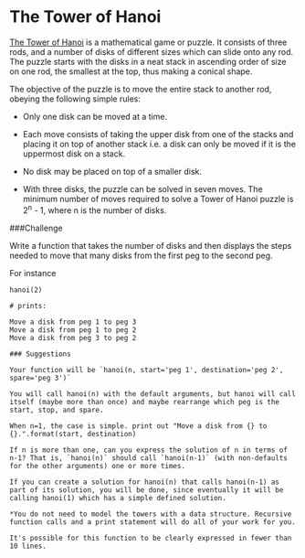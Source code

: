 The Tower of Hanoi
===================

[The Tower of Hanoi](http://en.wikipedia.org/wiki/Tower_of_Hanoi) is a mathematical game or puzzle. It consists of three rods, and a number of disks of different sizes which can slide onto any rod. The puzzle starts with the disks in a neat stack in ascending order of size on one rod, the smallest at the top, thus making a conical shape.

The objective of the puzzle is to move the entire stack to another rod, obeying the following simple rules:

* Only one disk can be moved at a time.

* Each move consists of taking the upper disk from one of the stacks and placing it on top of another stack i.e. a disk can only be moved if it is the uppermost disk on a stack.
* No disk may be placed on top of a smaller disk.

* With three disks, the puzzle can be solved in seven moves. The minimum number of moves required to solve a Tower of Hanoi puzzle is 2<sup>n</sup> - 1, where n is the number of disks.

###Challenge

Write a function that takes the number of disks and then displays the steps needed to move that many disks from the first peg to the second peg.

For instance

```
hanoi(2)

# prints:

Move a disk from peg 1 to peg 3
Move a disk from peg 1 to peg 2
Move a disk from peg 3 to peg 2

### Suggestions

Your function will be `hanoi(n, start='peg 1', destination='peg 2', spare='peg 3')`

You will call hanoi(n) with the default arguments, but hanoi will call itself (maybe more than once) and maybe rearrange which peg is the start, stop, and spare.

When n=1, the case is simple. print out "Move a disk from {} to {}.".format(start, destination)

If n is more than one, can you express the solution of n in terms of n-1? That is, `hanoi(n)` should call `hanoi(n-1)` (with non-defaults for the other arguments) one or more times.

If you can create a solution for hanoi(n) that calls hanoi(n-1) as part of its solution, you will be done, since eventually it will be calling hanoi(1) which has a simple defined solution.

*You do not need to model the towers with a data structure. Recursive function calls and a print statement will do all of your work for you.

It's possible for this function to be clearly expressed in fewer than 10 lines.
